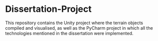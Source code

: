 # Dissertation-Project
This repository contains the Unity project where the terrain objects compiled and visualised, as well as the PyCharm project in which all the technologies mentioned in the dissertation were implemented.
